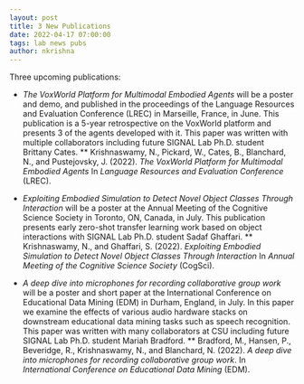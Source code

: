 ```yaml
---
layout: post
title: 3 New Publications
date: 2022-04-17 07:00:00
tags: lab news pubs
author: nkrishna
---
```


Three upcoming publications:

* *The VoxWorld Platform for Multimodal Embodied Agents* will be a poster and demo, and published in the proceedings of the Language Resources and Evaluation Conference (LREC) in Marseille, France, in June.  This publication is a 5-year retrospective on the VoxWorld platform and presents 3 of the agents developed with it.  This paper was written with multiple collaborators including future SIGNAL Lab Ph.D. student Brittany Cates.
** Krishnaswamy, N., Pickard, W., Cates, B., Blanchard, N., and Pustejovsky, J. (2022). *The VoxWorld Platform for Multimodal Embodied Agents* In *Language Resources and Evaluation Conference* (LREC).

* *Exploiting Embodied Simulation to Detect Novel Object Classes Through Interaction* will be a poster at the Annual Meeting of the Cognitive Science Society in Toronto, ON, Canada, in July.  This publication presents early zero-shot transfer learning work based on object interactions with SIGNAL Lab Ph.D. student Sadaf Ghaffari.
** Krishnaswamy, N., and Ghaffari, S. (2022). *Exploiting Embodied Simulation to Detect Novel Object Classes Through Interaction* In *Annual Meeting of the Cognitive Science Society* (CogSci).

* *A deep dive into microphones for recording collaborative group work* will be a poster and short paper at the International Conference on Educational Data Mining (EDM) in Durham, England, in July.  In this paper we examine the effects of various audio hardware stacks on downstream educational data mining tasks such as speech recognition.  This paper was written with many collaborators at CSU including future SIGNAL Lab Ph.D. student Mariah Bradford.
** Bradford, M., Hansen, P., Beveridge, R., Krishnaswamy, N., and Blanchard, N. (2022). *A deep dive into microphones for recording collaborative group work*. In *International Conference on Educational Data Mining* (EDM).
